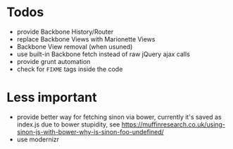 Todos
=====

 * provide Backbone History/Router
 * replace Backbone Views with Marionette Views
 * Backbone View removal (when usuned)
 * use built-in Backbone fetch instead of raw jQuery ajax calls
 * provide grunt automation
 * check for `FIXME` tags inside the code

Less important
==============

 * provide better way for fetching sinon via bower, currently it's saved as index.js due to bower stupidity, see https://muffinresearch.co.uk/using-sinon-js-with-bower-why-is-sinon-foo-undefined/
 * use modernizr

